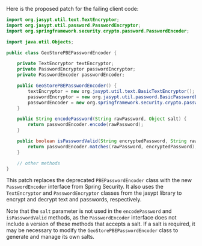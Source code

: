 Here is the proposed patch for the failing client code:

```java
import org.jasypt.util.text.TextEncryptor;
import org.jasypt.util.password.PasswordEncryptor;
import org.springframework.security.crypto.password.PasswordEncoder;

import java.util.Objects;

public class GeoStorePBEPasswordEncoder {

    private TextEncryptor textEncryptor;
    private PasswordEncryptor passwordEncryptor;
    private PasswordEncoder passwordEncoder;

    public GeoStorePBEPasswordEncoder() {
        textEncryptor = new org.jasypt.util.text.BasicTextEncryptor();
        passwordEncryptor = new org.jasypt.util.password.BasicPasswordEncryptor();
        passwordEncoder = new org.springframework.security.crypto.password.StandardPasswordEncoder();
    }

    public String encodePassword(String rawPassword, Object salt) {
        return passwordEncoder.encode(rawPassword);
    }

    public boolean isPasswordValid(String encryptedPassword, String rawPassword, Object salt) {
        return passwordEncoder.matches(rawPassword, encryptedPassword);
    }

    // other methods
}
```

This patch replaces the deprecated `PBEPasswordEncoder` class with the new `PasswordEncoder` interface from Spring Security. It also uses the `TextEncryptor` and `PasswordEncryptor` classes from the jasypt library to encrypt and decrypt text and passwords, respectively.

Note that the `salt` parameter is not used in the `encodePassword` and `isPasswordValid` methods, as the `PasswordEncoder` interface does not include a version of these methods that accepts a salt. If a salt is required, it may be necessary to modify the `GeoStorePBEPasswordEncoder` class to generate and manage its own salts.